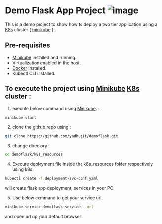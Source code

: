 # Demo Flask App Project ![image](https://img.shields.io/badge/Flask-000000?style=for-the-badge&logo=flask&logoColor=white)
This is a demo project to show how to deploy a two tier application using a [K8s](https://kubernetes.io/) cluster ( [minikube](https://minikube.sigs.k8s.io/docs/start/) ) . 

## Pre-requisites

- [Minikube](https://minikube.sigs.k8s.io/docs/start/) installed and running.
- Virtualization enabled in the host.
- [Docker](https://docs.docker.com/engine/install/) installed.
- [Kubectl](https://kubernetes.io/docs/tasks/tools/install-kubectl/) CLI installed.

## To execute the project using [Minikube](https://minikube.sigs.k8s.io/docs/start/)  [K8s](https://kubernetes.io/) cluster :

1. execute below command using [Minikube](https://minikube.sigs.k8s.io/docs/start/). :

```bash
minikube start
```

2. clone the github repo using :
```bash 
git clone https://github.com/yadhugit/demoflask.git
```

3. change directory :

```bash 
cd demoflask/k8s_resources 
```

4. Execute deployment file inside the k8s_resources folder respectively using k8s.

```bash 
kubectl create -f deployment-svc-conf.yaml
```
will create flask app deployment, services in your PC

5. Use below command to get your service url,
```bash
minikube service demoflask-service --url
```
 and open url up your default browser.